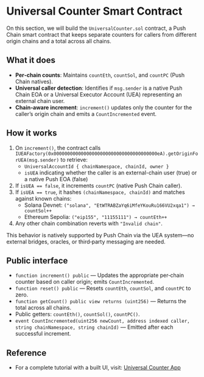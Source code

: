 # Universal Counter Smart Contract

On this section, we will build the `UniversalCounter.sol` contract, a Push Chain smart contract that keeps separate counters for callers from different origin chains and a total across all chains.

## What it does

- **Per‑chain counts**: Maintains `countEth`, `countSol`, and `countPC` (Push Chain natives).
- **Universal caller detection**: Identifies if `msg.sender` is a native Push Chain EOA or a Universal Executor Account (UEA) representing an external chain user.
- **Chain‑aware increment**: `increment()` updates only the counter for the caller’s origin chain and emits a `CountIncremented` event.

## How it works

1. On `increment()`, the contract calls `IUEAFactory(0x00000000000000000000000000000000000000eA).getOriginForUEA(msg.sender)` to retrieve:
   - `UniversalAccountId { chainNamespace, chainId, owner }`
   - `isUEA` indicating whether the caller is an external-chain user (true) or a native Push EOA (false)
2. If `isUEA == false`, it increments `countPC` (native Push Chain caller).
3. If `isUEA == true`, it hashes `(chainNamespace, chainId)` and matches against known chains:
   - Solana Devnet: `("solana", "EtWTRABZaYq6iMfeYKouRu166VU2xqa1") → countSol++`
   - Ethereum Sepolia: `("eip155", "11155111") → countEth++`
4. Any other chain combination reverts with `"Invalid chain"`.

This behavior is natively supported by Push Chain via the UEA system—no external bridges, oracles, or third‑party messaging are needed.

## Public interface

- `function increment() public` — Updates the appropriate per‑chain counter based on caller origin; emits `CountIncremented`.
- `function reset() public` — Resets `countEth`, `countSol`, and `countPC` to zero.
- `function getCount() public view returns (uint256)` — Returns the total across all chains.
- Public getters: `countEth()`, `countSol()`, `countPC()`.
- `event CountIncremented(uint256 newCount, address indexed caller, string chainNamespace, string chainId)` — Emitted after each successful increment.

## Reference

- For a complete tutorial with a built UI, visit: <a href="https://pushchain.github.io/push-chain-website/pr-preview/pr-1067/docs/chain/tutorials/tutorial-universal-counter/" target="_blank">Universal Counter App</a>
